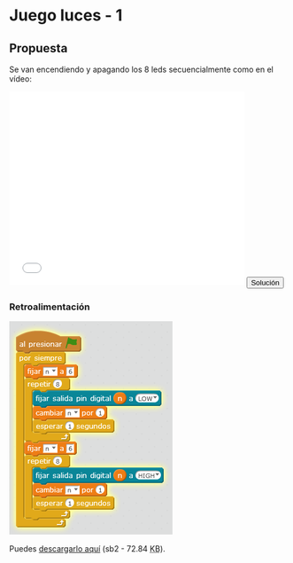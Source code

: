 
# Juego luces - 1

## Propuesta

Se van encendiendo y apagando los 8 leds secuencialmente como en el vídeo:

<iframe width="425" height="350" src="//www.youtube.com/embed/Ov_jvJmqTX8" frameborder="0"></iframe>

<script type="text/javascript">var feedback41_93text = "Solución";</script><input type="button" name="toggle-feedback-41_93" value="Solución" class="feedbackbutton" onclick="$exe.toggleFeedback(this,false);return false" />

### Retroalimentación

<img src="img/juegoleds1.png" width="295" height="385" />

Puedes [descargarlo aquí](juegoleds.sb2) (sb2 - 72.84 <abbr lang="en" title="KiloBytes">KB</abbr>).

